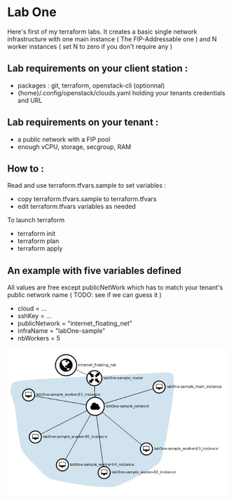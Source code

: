 # Lab One
Here's first of my terraform labs. It creates a basic single network infrastructure with one main instance ( The FIP-Addressable one ) and N worker instances ( set N to zero if you don't require any )

## Lab requirements on your client station :
 - packages : git, terraform, openstack-cli (optionnal)
 - {home}/.config/openstack/clouds.yaml holding your tenants credentials and URL 
 
## Lab requirements on your tenant :
 - a public network with a FIP pool
 - enough vCPU, storage, secgroup, RAM

## How to :
Read and use terraform.tfvars.sample to set variables :
 - copy terraform.tfvars.sample to terraform.tfvars
 - edit terraform.tfvars variables as needed

To launch terraform
 - terraform init
 - terraform plan
 - terraform apply

## An example with five variables defined
All values are free except publicNetWork which has to match your tenant's public network name ( TODO: see if we can guess it )

  - cloud = ...
  - sshKey = ...
  - publicNetwork = "internet_floating_net"
  - infraName = "labOne-sample"
  - nbWorkers = 5

![labOne-sample](labOne-sample.png)
